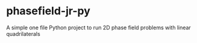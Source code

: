 # phasefield-jr-py
A simple one file Python project to run 2D phase field problems with linear quadrilaterals
